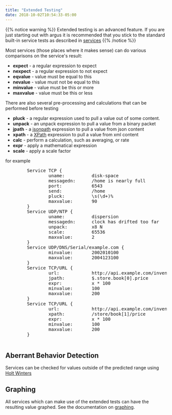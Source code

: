```yaml
---
title: "Extended Testing"
date: 2018-10-02T10:54:33-05:00
---
```



{{% notice warning %}}
Extended testing is an advanced feature. If you are just starting out with argus it is recommended that you stick to the standard built-in service tests as described in [services](/docs/services/)
{{% /notice %}}


Most services (those places where it makes sense) can do various comparisons on the
service's result:

*   **expect** - a regular expression to expect
*   **nexpect** - a regular expression to not expect
*   **eqvalue** - value must be equal to this
*   **nevalue** - value must not be equal to this
*   **minvalue** - value must be this or more
*   **maxvalue** - value must be this or less

There are also several pre-processing and calculations that can be performed before testing

*   **pluck** - a regular expression used to pull a value out of some content.
*   **unpack** - an unpack expression to pull a value from a binary packet
*   **jpath**  - a [jsonpath](https://goessner.net/articles/JsonPath/) expression to pull a value from json content
*   **xpath**  - a [XPath](https://en.wikipedia.org/wiki/XPath) expression to pull a value from xml content
*   **calc** - perform a calculation, such as averaging, or rate
*   **expr** - apply a mathematical expression
*   **scale** - apply a scale factor

for example

<pre>        Service TCP {
                uname:          disk-space
                messagedn:      /home is nearly full
                port:           6543
                send:           /home
                pluck:          \s(\d+)%
                maxvalue:       90
        }
        Service UDP/NTP {
                uname:          dispersion
                messagedn:      clock has drifted too far
                unpack:         x8 N
                scale:          65536
                maxvalue:       2
        }
        Service UDP/DNS/Serial/example.com {
                minvalue:       2002010100
                maxvalue:       2004123100
        }
        Service TCP/URL {
                url:            http://api.example.com/inventory.json
                jpath:          $.store.book[0].price
                expr:           x * 100
                minvalue:       100
                maxvalue:       200
        }
        Service TCP/URL {
                url:            http://api.example.com/inventory.xml
                xpath:          /store/book[1]/price
                expr:           x * 100
                minvalue:       100
                maxvalue:       200
        }

</pre>

## Aberrant Behavior Detection

Services can be checked for values outside of the predicted range using [Holt Winters](/docs/hwab/)

## Graphing

All services which can make use of the extended tests can have the resulting value graphed.
See the documentation on [graphing](/docs/graphing/).

